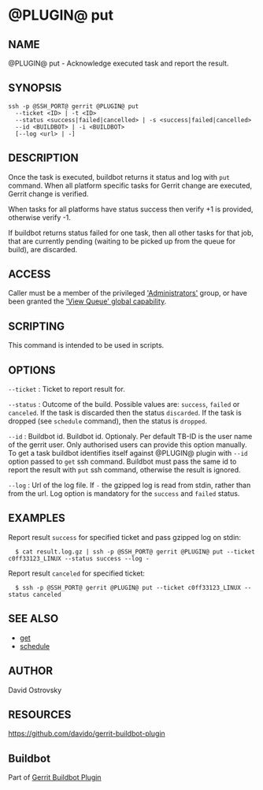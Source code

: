 @PLUGIN@ put
============

NAME
----
@PLUGIN@ put - Acknowledge executed task and report the result.

SYNOPSIS
--------
```
ssh -p @SSH_PORT@ gerrit @PLUGIN@ put
  --ticket <ID> | -t <ID>
  --status <success|failed|cancelled> | -s <success|failed|cancelled>
  --id <BUILDBOT> | -i <BUILDBOT>
  [--log <url> | -]
```

DESCRIPTION
-----------
Once the task is executed, buildbot returns it status and log with
`put` command. When all platform specific tasks for Gerrit change are
executed, Gerrit change is verified.

When tasks for all platforms have status success then verify +1
is provided, otherwise verify -1.

If buildbot returns status failed for one task, then all other tasks
for that job, that are currently pending 
(waiting to be picked up from the queue for build), are discarded.

ACCESS
------
Caller must be a member of the privileged ['Administrators'][1] group,
or have been granted the ['View Queue' global capability][2].

[1]: ../../../Documentation/access-control.html#administrators
[2]: ../../../Documentation/access-control.html#capability_viewQueue

SCRIPTING
---------
This command is intended to be used in scripts.

OPTIONS
-------

`--ticket`
:	Ticket to report result for.

`--status`
:	Outcome of the build. Possible values are: `success`, `failed` or
	`canceled`. If the task is discarded then the status `discarded`.
	If the task is dropped (see `schedule` command), then the status is
	`dropped`.

`--id`
:	Buildbot id. Buildbot id. Optionaly. Per default TB-ID is the user name
        of the gerrit user. Only authorised users can provide this option manually.
        To get a task buildbot identifies itself against @PLUGIN@
	plugin with `--id` option passed to `get` ssh command. Buildbot must
	pass the same id to report the result with `put` ssh command, otherwise
	the result is ignored.

`--log`
:	Url of the log file. If `-` the gzipped log is read from stdin, 
	rather than from the url. Log option is mandatory for the `success`
	and `failed` status.

EXAMPLES
--------
Report result `success` for specified ticket and pass gzipped log on stdin:

```
  $ cat result.log.gz | ssh -p @SSH_PORT@ gerrit @PLUGIN@ put --ticket c0ff33123_LINUX --status success --log -
```

Report result `canceled` for specified ticket:

```
  $ ssh -p @SSH_PORT@ gerrit @PLUGIN@ put --ticket c0ff33123_LINUX --status canceled
```

SEE ALSO
--------

* [get](cmd-get.html)
* [schedule](cmd-schedule.html)

AUTHOR
------
David Ostrovsky

RESOURCES
---------
<https://github.com/davido/gerrit-buildbot-plugin>

Buildbot
--------
Part of [Gerrit Buildbot Plugin](index.html)